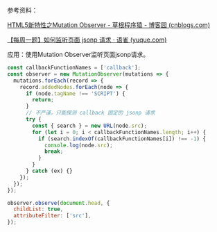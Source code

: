 参考资料：

[HTML5新特性之Mutation Observer - 草根程序猿 - 博客园 (cnblogs.com)](https://www.cnblogs.com/jscode/p/3600060.html)

[【每周一题】如何监听页面 jsonp 请求 · 语雀 (yuque.com)](https://www.yuque.com/sunluyong/interview/wtqekn)



应用：使用Mutation Observer监听页面jsonp请求。

```js
const callbackFunctionNames = ['callback'];
const observer = new MutationObserver(mutations => {
  mutations.forEach(record => {
    record.addedNodes.forEach(node => {
      if (node.tagName !== 'SCRIPT') {
        return;
      }
      // 不严谨，只能探测 callback 固定的 jsonp 请求
      try {
        const { search } = new URL(node.src);
        for (let i = 0; i < callbackFunctionNames.length; i++) {
          if (search.indexOf(callbackFunctionNames[i]) !== -1) {
            console.log(node.src);
            break;
          }
        }
      } catch (ex) {}
    });
  });
});

observer.observe(document.head, {
  childList: true,
  attributeFilter: ['src'],
});
```

